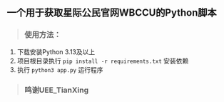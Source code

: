 ## 一个用于获取星际公民官网WBCCU的Python脚本

>### 使用方法：
1. 下载安装Python 3.13及以上
2. 项目根目录执行 ```pip install -r requirements.txt``` 安装依赖
3. 执行 ```python3 app.py``` 运行程序

>### 鸣谢UEE_TianXing